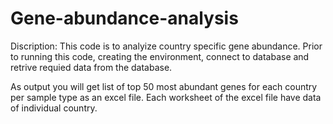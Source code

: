 # Gene-abundance-analysis

Discription:
This code is to analyize country specific gene abundance. Prior to running this code, creating the environment, connect to database and retrive requied data from the database.

As output you will get list of top 50 most abundant genes for each country per sample type as an excel file. Each worksheet of the excel file have data of individual country.
